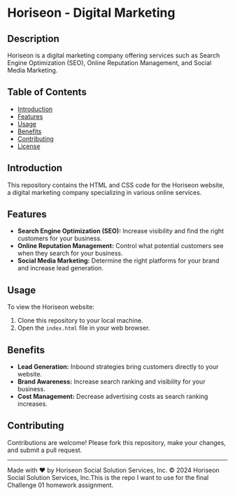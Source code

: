 # Horiseon - Digital Marketing

## Description
Horiseon is a digital marketing company offering services such as Search Engine Optimization (SEO), Online Reputation Management, and Social Media Marketing.

## Table of Contents
- [Introduction](#introduction)
- [Features](#features)
- [Usage](#usage)
- [Benefits](#benefits)
- [Contributing](#contributing)
- [License](#license)

## Introduction
This repository contains the HTML and CSS code for the Horiseon website, a digital marketing company specializing in various online services.

## Features
- **Search Engine Optimization (SEO):** Increase visibility and find the right customers for your business.
- **Online Reputation Management:** Control what potential customers see when they search for your business.
- **Social Media Marketing:** Determine the right platforms for your brand and increase lead generation.

## Usage
To view the Horiseon website:
1. Clone this repository to your local machine.
2. Open the `index.html` file in your web browser.

## Benefits
- **Lead Generation:** Inbound strategies bring customers directly to your website.
- **Brand Awareness:** Increase search ranking and visibility for your business.
- **Cost Management:** Decrease advertising costs as search ranking increases.

## Contributing
Contributions are welcome! Please fork this repository, make your changes, and submit a pull request.


---

Made with ❤️️ by Horiseon Social Solution Services, Inc.
&copy; 2024 Horiseon Social Solution Services, Inc.This is the repo I want to use for the final Challenge 01 homework assignment.
